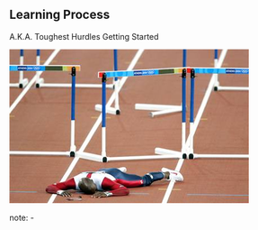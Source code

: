 ##  Learning Process

A.K.A. Toughest Hurdles Getting Started

![Falling over Hurdles](/img/fallenhurdler.jpg)

note:
    -

